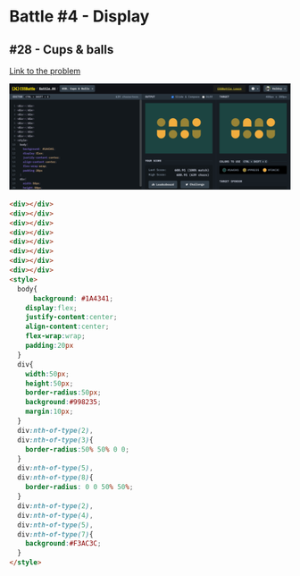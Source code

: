 # Battle #4 - Display

## #28 - Cups & balls

[Link to the problem](https://cssbattle.dev/play/28)

![result](./images/cups&balls.png)

```html
<div></div>
<div></div>
<div></div>
<div></div>
<div></div>
<div></div>
<div></div>
<div></div>
<style>
  body{
	  background: #1A4341;
    display:flex;
    justify-content:center;
    align-content:center;
    flex-wrap:wrap;
    padding:20px
  }
  div{
    width:50px;
    height:50px;
    border-radius:50px;
    background:#998235;
    margin:10px;
  }
  div:nth-of-type(2),
  div:nth-of-type(3){
    border-radius:50% 50% 0 0;
  }
  div:nth-of-type(5),
  div:nth-of-type(8){
    border-radius: 0 0 50% 50%;
  }
  div:nth-of-type(2),
  div:nth-of-type(4),
  div:nth-of-type(5),
  div:nth-of-type(7){
    background:#F3AC3C;
  }
</style>
```